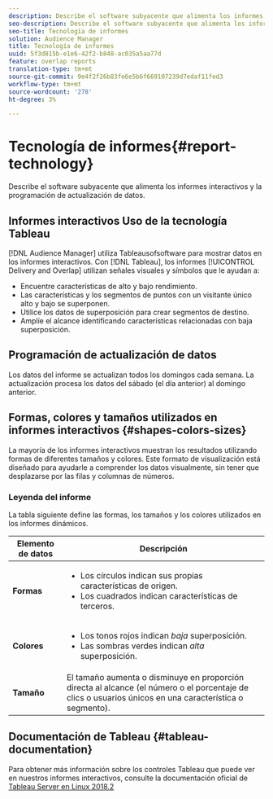 ```yaml
---
description: Describe el software subyacente que alimenta los informes interactivos y la programación de actualización de datos.
seo-description: Describe el software subyacente que alimenta los informes interactivos y la programación de actualización de datos.
seo-title: Tecnología de informes
solution: Audience Manager
title: Tecnología de informes
uuid: 5f3d815b-e1e6-42f2-b848-ac035a5aa77d
feature: overlap reports
translation-type: tm+mt
source-git-commit: 9e4f2f26b83fe6e5b6f669107239d7edaf11fed3
workflow-type: tm+mt
source-wordcount: '278'
ht-degree: 3%

---
```



# Tecnología de informes{#report-technology}

Describe el software subyacente que alimenta los informes interactivos y la programación de actualización de datos.

<!-- 

c_report_technology.xml

 -->

## Informes interactivos Uso de la tecnología Tableau

[!DNL Audience Manager] utiliza  [](https://www.tableausoftware.com/) Tableausofsoftware para mostrar datos en los informes interactivos. Con [!DNL Tableau], los informes [!UICONTROL Delivery and Overlap] utilizan señales visuales y símbolos que le ayudan a:

* Encuentre características de alto y bajo rendimiento.
* Las características y los segmentos de puntos con un visitante único alto y bajo se superponen.
* Utilice los datos de superposición para crear segmentos de destino.
* Amplíe el alcance identificando características relacionadas con baja superposición.

## Programación de actualización de datos

Los datos del informe se actualizan todos los domingos cada semana. La actualización procesa los datos del sábado (el día anterior) al domingo anterior.

## Formas, colores y tamaños utilizados en informes interactivos {#shapes-colors-sizes}

La mayoría de los informes interactivos muestran los resultados utilizando formas de diferentes tamaños y colores. Este formato de visualización está diseñado para ayudarle a comprender los datos visualmente, sin tener que desplazarse por las filas y columnas de números.

<!-- 

r_legend.xml

 -->

### Leyenda del informe

La tabla siguiente define las formas, los tamaños y los colores utilizados en los informes dinámicos.

<table id="table_EC180A96E3784FC6B81FCFB546C4A3FA"> 
 <thead> 
  <tr> 
   <th colname="col1" class="entry"> Elemento de datos </th> 
   <th colname="col2" class="entry"> Descripción </th> 
  </tr> 
 </thead>
 <tbody> 
  <tr> 
   <td colname="col1"> <b>Formas</b> </td> 
   <td colname="col2"> 
    <ul id="ul_076773ABD0BB4CE6834ACFA8B3D6AC2E"> 
     <li id="li_BBAB37A6EC1549B48C0E4D3BFAF7062C">Los círculos indican sus propias características de origen. </li> 
     <li id="li_371331AE984A4A999CE0596EA13987E0">Los cuadrados indican características de terceros. </li> 
    </ul> </td> 
  </tr> 
  <tr> 
   <td colname="col1"> <b>Colores</b> </td> 
   <td colname="col2"> 
    <ul id="ul_F5D243297F0C4E5A8EDCBD28A548869E"> 
     <li id="li_332EB873A35440E6BB6093E36A0FAC3D">Los tonos rojos indican <i>baja</i> superposición. </li> 
     <li id="li_29DFDB1218DF4069B5DCFF841D48EF56">Las sombras verdes indican <i>alta</i> superposición. </li> 
    </ul> </td> 
  </tr> 
  <tr> 
   <td colname="col1"> <b>Tamaño</b> </td> 
   <td colname="col2"> El tamaño aumenta o disminuye en proporción directa al alcance (el número o el porcentaje de clics o usuarios únicos en una característica o segmento). </td> 
  </tr> 
 </tbody> 
</table>

## Documentación de Tableau {#tableau-documentation}

Para obtener más información sobre los controles Tableau que puede ver en nuestros informes interactivos, consulte la documentación oficial de [Tableau Server en Linux 2018.2](https://help.tableau.com/v2018.2/server-linux/en-us/get_started_server.htm)